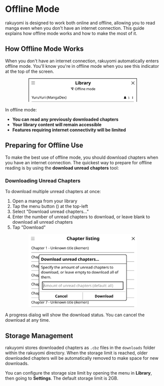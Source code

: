 # Offline Mode

rakuyomi is designed to work both online and offline, allowing you to read manga even when you don't have an internet connection. This guide explains how offline mode works and how to make the most of it.

## How Offline Mode Works

When you don't have an internet connection, rakuyomi automatically enters offline mode. You'll know you're in offline mode when you see this indicator at the top of the screen.

<div align="center">

<img src="./images/offline-mode-indicator.png" alt="Offline mode indicator" style="max-width: 70%" />

</div>

In offline mode:
- **You can read any previously downloaded chapters**
- **Your library content will remain accessible**
- **Features requiring internet connectivity will be limited**

## Preparing for Offline Use

To make the best use of offline mode, you should download chapters when you have an internet connection. The quickest way to prepare for offline reading is by using the **download unread chapters** tool:

### Downloading Unread Chapters

To download multiple unread chapters at once:
1. Open a manga from your library
2. Tap the menu button (<i class="fa fa-bars"></i>) at the top-left
3. Select "Download unread chapters..."
4. Enter the number of unread chapters to download, or leave blank to download all unread chapters
5. Tap "Download"

<div align="center">

<img src="./images/download-unread-chapters.png" alt="Download unread chapters dialog" style="max-width: 70%" />

</div>

A progress dialog will show the download status. You can cancel the download at any time.

## Storage Management

rakuyomi stores downloaded chapters as `.cbz` files in the `downloads` folder within the rakuyomi directory. When the storage limit is reached, older downloaded chapters will be automatically removed to make space for new downloads.

You can configure the storage size limit by opening the menu in **Library**, then going to **Settings**. The default storage limit is 2GB.
